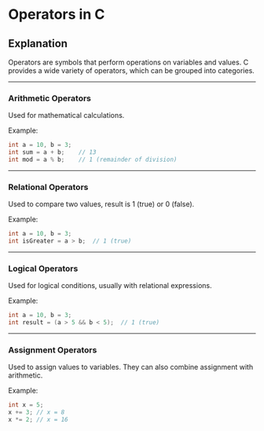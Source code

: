 # Operators in C #

## Explanation ##

Operators are symbols that perform operations on variables and values.
C provides a wide variety of operators, which can be grouped into categories.

---

### Arithmetic Operators ###

Used for mathematical calculations.

Example:

```c
int a = 10, b = 3;
int sum = a + b;    // 13
int mod = a % b;    // 1 (remainder of division)
```

---

### Relational Operators ###

Used to compare two values, result is 1 (true) or 0 (false).

Example:

```c
int a = 10, b = 3;
int isGreater = a > b;  // 1 (true)
```

---

### Logical Operators ###

Used for logical conditions, usually with relational expressions.

Example:

```c
int a = 10, b = 3;
int result = (a > 5 && b < 5);  // 1 (true)
```

---

### Assignment Operators ###

Used to assign values to variables.
They can also combine assignment with arithmetic.

Example:

```c
int x = 5;
x += 3; // x = 8
x *= 2; // x = 16
```
